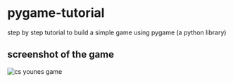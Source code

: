 # pygame-tutorial
step by step tutorial to build a simple game using pygame (a python library)
## screenshot of the game
![cs younes game](https://github.com/younes38/pygame-tutorial/blob/master/game0.png)

